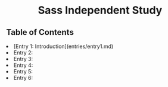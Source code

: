 <center><h1>Sass Independent Study</h1></center>
<h2>Table of Contents</h2>

<li>[Entry 1: Introduction](entries/entry1.md)</li>
<li>Entry 2:
<li>Entry 3:
<li>Entry 4:
<li>Entry 5:
<li>Entry 6:
